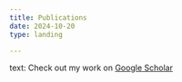 ```yaml
---
title: Publications
date: 2024-10-20
type: landing

---
```

  text: Check out my work on [Google Scholar](https://scholar.google.com/citations?user=RhThiI8AAAAJ&hl=en)
